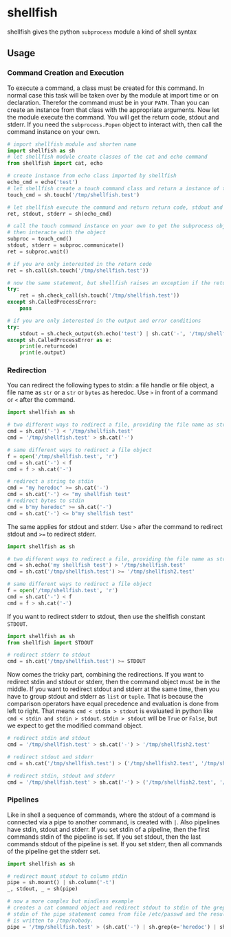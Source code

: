 # shellfish
shellfish gives the python `subprocess` module a kind of shell syntax

## Usage

### Command Creation and Execution

To execute a command, a class must be created for this command. In normal case this task will be taken over by the module at import time or on declaration. Therefor the command must be in your `PATH`. Than you can create an instance from that class with the appropriate arguments. Now let the module execute the command. You will get the return code, stdout and stderr. If you need the `subprocess.Popen` object to interact with, then call the command instance on your own.
```py
# import shellfish module and shorten name
import shellfish as sh
# let shellfish module create classes of the cat and echo command
from shellfish import cat, echo

# create instance from echo class imported by shellfish
echo_cmd = echo('test')
# let shellfish create a touch command class and return a instance of that class
touch_cmd = sh.touch('/tmp/shellfish.test')

# let shellfish execute the command and return return code, stdout and stderr
ret, stdout, stderr = sh(echo_cmd)

# call the touch command instance on your own to get the subprocess object,
# then interacte with the object
subproc = touch_cmd()
stdout, stderr = subproc.communicate()
ret = subproc.wait()

# if you are only interested in the return code
ret = sh.call(sh.touch('/tmp/shellfish.test'))

# now the same statement, but shellfish raises an exception if the return code is not zero
try:
    ret = sh.check_call(sh.touch('/tmp/shellfish.test'))
except sh.CalledProcessError:
    pass

# if you are only interested in the output and error conditions
try:
    stdout = sh.check_output(sh.echo('test') | sh.cat('-', '/tmp/shellfish.not_existing'))
except sh.CalledProcessError as e:
    print(e.returncode)
    print(e.output)
```

### Redirection

You can redirect the following types to stdin: a file handle or file object, a file name as `str` or a `str` or `bytes` as heredoc. Use `>` in front of a command or `<` after the command.
```py
import shellfish as sh

# two different ways to redirect a file, providing the file name as string
cmd = sh.cat('-') < '/tmp/shellfish.test'
cmd = '/tmp/shellfish.test' > sh.cat('-')

# same different ways to redirect a file object
f = open('/tmp/shellfish.test', 'r')
cmd = sh.cat('-') < f
cmd = f > sh.cat('-')

# redirect a string to stdin
cmd = "my heredoc" >= sh.cat('-')
cmd = sh.cat('-') <= "my shellfish test"
# redirect bytes to stdin
cmd = b"my heredoc" >= sh.cat('-')
cmd = sh.cat('-') <= b"my shellfish test"
```

The same applies for stdout and stderr. Use `>` after the command to redirect stdout and `>=` to redirect stderr.
```py
import shellfish as sh

# two different ways to redirect a file, providing the file name as string
cmd = sh.echo('my shellfish test') > '/tmp/shellfish.test'
cmd = sh.cat('/tmp/shellfish.test') >= '/tmp/shellfish2.test'

# same different ways to redirect a file object
f = open('/tmp/shellfish.test', 'r')
cmd = sh.cat('-') < f
cmd = f > sh.cat('-')
```

If you want to redirect stderr to stdout, then use the shellfish constant `STDOUT`.
```py
import shellfish as sh
from shellfish import STDOUT

# redirect stderr to stdout
cmd = sh.cat('/tmp/shellfish.test') >= STDOUT
```

Now comes the tricky part, combining the redirections. If you want to redirect stdin and stdout or stderr, then the command object must be in the middle. If you want to redirect stdout and stderr at the same time, then you have to group stdout and stderr as `list` or `tuple`. That is because the comparison operators have equal precedence and evaluation is done from left to right. That means `cmd < stdin > stdout` is evaluated in python like `cmd < stdin and stdin > stdout`. `stdin > stdout` will be `True` or `False`, but we expect to get the modified command object.
```py
# redirect stdin and stdout
cmd = '/tmp/shellfish.test' > sh.cat('-') > '/tmp/shellfish2.test'

# redirect stdout and stderr
cmd = sh.cat('/tmp/shellfish.test') > ('/tmp/shellfish2.test', '/tmp/shellfish3.test')

# redirect stdin, stdout and stderr
cmd = '/tmp/shellfish.test' > sh.cat('-') > ('/tmp/shellfish2.test', '/tmp/shellfish3.test')
```

### Pipelines

Like in shell a sequence of commands, where the stdout of a command is connected via a pipe to another command, is created with `|`. Also pipelines have stdin, stdout and stderr. If you set stdin of a pipeline, then the first commands stdin of the pipeline is set. If you set stdout, then the last commands stdout of the pipeline is set. If you set stderr, then all commands of the pipeline get the stderr set.
```py
import shellfish as sh

# redirect mount stdout to column stdin
pipe = sh.mount() | sh.column('-t')
_, stdout, _ = sh(pipe)

# now a more complex but mindless example
# creates a cat command object and redirect stdout to stdin of the grep command object
# stdin of the pipe statement comes from file /etc/passwd and the result of the pipe statement
# is written to /tmp/nobody.
pipe = '/tmp/shellfish.test' > (sh.cat('-') | sh.grep(e='heredoc') | sh.wc('-l')) >= '/tmp/shellfish2.test'
```
